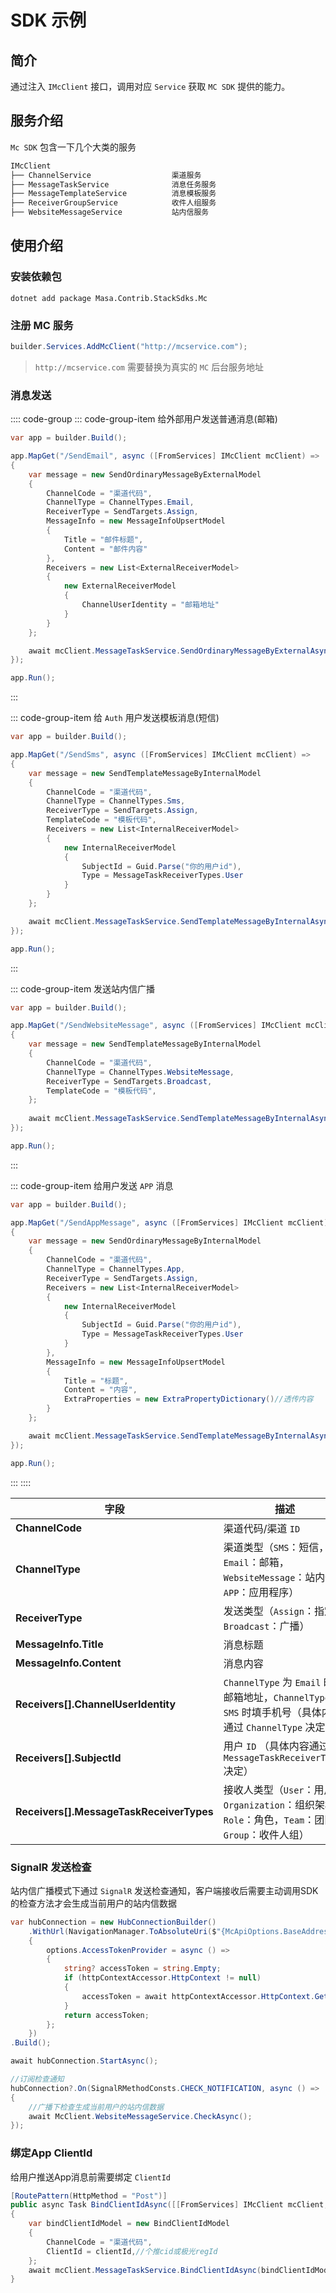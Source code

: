 # SDK 示例

## 简介

通过注入 `IMcClient` 接口，调用对应 `Service` 获取 `MC SDK` 提供的能力。

## 服务介绍

`Mc SDK` 包含一下几个大类的服务

```csharp
IMcClient
├── ChannelService                  渠道服务
├── MessageTaskService              消息任务服务
├── MessageTemplateService          消息模板服务
├── ReceiverGroupService            收件人组服务
├── WebsiteMessageService           站内信服务
```

## 使用介绍

### 安装依赖包

``` shell 终端
dotnet add package Masa.Contrib.StackSdks.Mc
```

### 注册 MC 服务

```csharp Program.cs
builder.Services.AddMcClient("http://mcservice.com");
```

> `http://mcservice.com` 需要替换为真实的 `MC` 后台服务地址

### 消息发送

:::: code-group
::: code-group-item 给外部用户发送普通消息(邮箱)
```csharp
var app = builder.Build();

app.MapGet("/SendEmail", async ([FromServices] IMcClient mcClient) =>
{
    var message = new SendOrdinaryMessageByExternalModel
    {
        ChannelCode = "渠道代码",
        ChannelType = ChannelTypes.Email,
        ReceiverType = SendTargets.Assign,
        MessageInfo = new MessageInfoUpsertModel
        {
            Title = "邮件标题",
            Content = "邮件内容"
        },
        Receivers = new List<ExternalReceiverModel>
        {
            new ExternalReceiverModel
            {
                ChannelUserIdentity = "邮箱地址"
            }
        }
    };

    await mcClient.MessageTaskService.SendOrdinaryMessageByExternalAsync(message);
});

app.Run();
```
:::

::: code-group-item 给 `Auth` 用户发送模板消息(短信)
```csharp
var app = builder.Build();

app.MapGet("/SendSms", async ([FromServices] IMcClient mcClient) =>
{
    var message = new SendTemplateMessageByInternalModel
    {
        ChannelCode = "渠道代码",
        ChannelType = ChannelTypes.Sms,
        ReceiverType = SendTargets.Assign,
        TemplateCode = "模板代码",
        Receivers = new List<InternalReceiverModel>
        {
            new InternalReceiverModel
            {
                SubjectId = Guid.Parse("你的用户id"),
                Type = MessageTaskReceiverTypes.User
            }
        }
    };

    await mcClient.MessageTaskService.SendTemplateMessageByInternalAsync(message);
});

app.Run();
```
:::

::: code-group-item 发送站内信广播
```csharp
var app = builder.Build();

app.MapGet("/SendWebsiteMessage", async ([FromServices] IMcClient mcClient) =>
{
    var message = new SendTemplateMessageByInternalModel
    {
        ChannelCode = "渠道代码",
        ChannelType = ChannelTypes.WebsiteMessage,
        ReceiverType = SendTargets.Broadcast,
        TemplateCode = "模板代码",
    };
    
    await mcClient.MessageTaskService.SendTemplateMessageByInternalAsync(message);
});

app.Run();
```
:::

::: code-group-item 给用户发送 `APP` 消息
```csharp
var app = builder.Build();

app.MapGet("/SendAppMessage", async ([FromServices] IMcClient mcClient) =>
{
    var message = new SendOrdinaryMessageByInternalModel
    {
        ChannelCode = "渠道代码",
        ChannelType = ChannelTypes.App,
        ReceiverType = SendTargets.Assign,
        Receivers = new List<InternalReceiverModel>
        {
            new InternalReceiverModel
            {
                SubjectId = Guid.Parse("你的用户id"),
                Type = MessageTaskReceiverTypes.User
            }
        },
        MessageInfo = new MessageInfoUpsertModel
        {
            Title = "标题",
            Content = "内容",
            ExtraProperties = new ExtraPropertyDictionary()//透传内容
        }
    };

    await mcClient.MessageTaskService.SendTemplateMessageByInternalAsync(message);
});

app.Run();
```
::: 
::::

| 字段                                     | 描述                                                                                                |
|------------------------------------------|-----------------------------------------------------------------------------------------------------|
| **ChannelCode**                          | 渠道代码/渠道 `ID`                                                                                    |
| **ChannelType**                          | 渠道类型（`SMS`：短信，`Email`：邮箱，`WebsiteMessage`：站内信，`APP`：应用程序）                   |
| **ReceiverType**                         | 发送类型（`Assign`：指定，`Broadcast`：广播）                                                       |
| **MessageInfo.Title**                    | 消息标题                                                                                            |
| **MessageInfo.Content**                  | 消息内容                                                                                            |
| **Receivers[].ChannelUserIdentity**      | `ChannelType` 为 `Email` 时填邮箱地址，`ChannelType` 为 `SMS` 时填手机号（具体内容通过 `ChannelType` 决定）     |
| **Receivers[].SubjectId**                | 用户 `ID` （具体内容通过 `MessageTaskReceiverTypes` 决定）                                                |
| **Receivers[].MessageTaskReceiverTypes** | 接收人类型（`User`：用户，`Organization`：组织架构，`Role`：角色，`Team`：团队，`Group`：收件人组） |

### SignalR 发送检查

站内信广播模式下通过 `SignalR` 发送检查通知，客户端接收后需要主动调用SDK的检查方法才会生成当前用户的站内信数据

```csharp Program.cs
var hubConnection = new HubConnectionBuilder()
    .WithUrl(NavigationManager.ToAbsoluteUri($"{McApiOptions.BaseAddress}/signalr-hubs/notifications"), options=>
    {
        options.AccessTokenProvider = async () =>
        {
            string? accessToken = string.Empty;
            if (httpContextAccessor.HttpContext != null)
            {
                accessToken = await httpContextAccessor.HttpContext.GetTokenAsync("access_token");
            }
            return accessToken;
        };
    })
.Build();

await hubConnection.StartAsync();

//订阅检查通知
hubConnection?.On(SignalRMethodConsts.CHECK_NOTIFICATION, async () =>
{
    //广播下检查生成当前用户的站内信数据
    await McClient.WebsiteMessageService.CheckAsync();
});
```

### 绑定App ClientId

给用户推送App消息前需要绑定 `ClientId`

```csharp
[RoutePattern(HttpMethod = "Post")]
public async Task BindClientIdAsync([[FromServices] IMcClient mcClient, string clientId)
{
    var bindClientIdModel = new BindClientIdModel
    {
        ChannelCode = "渠道代码",
        ClientId = clientId,//个推cid或极光regId
    };
    await mcClient.MessageTaskService.BindClientIdAsync(bindClientIdModel);
}
```
